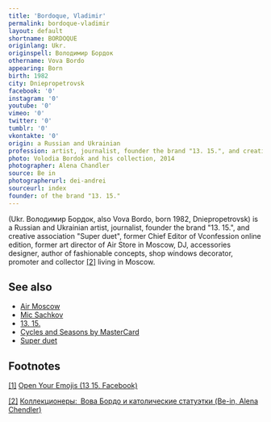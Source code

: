 ```yaml
---
title: 'Bordoque, Vladimir'
permalink: bordoque-vladimir
layout: default
shortname: BORDOQUE
originlang: Ukr.
originspell: Володимир Бордок
othername: Vova Bordo
appearing: Born
birth: 1982
city: Dniepropetrovsk
facebook: '0'
instagram: '0'
youtube: '0'
vimeo: '0'
twitter: '0'
tumblr: '0'
vkontakte: '0'
origin: a Russian and Ukrainian
profession: artist, journalist, founder the brand "13. 15.", and creative association "Super duet", former Chief Editor of Vconfession online edition, former art director of Air Store in Moscow, DJ, accessories designer, author of fashionable concepts, shop windows decorator, promoter and collector living in Moscow
photo: Volodia Bordok and his collection, 2014
photographer: Alena Chandler
source: Be in
photographerurl: dei-andrei
sourceurl: index
founder: of the brand "13. 15."
---
```

(Ukr. Володимир Бордок, also Vova Bordo, born 1982, Dniepropetrovsk) is a Russian and Ukrainian artist, journalist, founder the brand "13. 15.", and creative association "Super duet", former Chief Editor of Vconfession online edition, former art director of Air Store in Moscow, DJ, accessories designer, author of fashionable concepts, shop windows decorator, promoter and collector <span id="a2">[\[2\]](#f2)</span> living in Moscow.

## See also

+ [Air Moscow](air-moscow)
+ [Mic Sachkov](sachkov-mikhail)
+ [13. 15.](13-15)
+ [Cycles and Seasons by MasterCard](cycles-and-seasons-by-master-card)
+ [Super duet](super-duet)


## Footnotes

[[1]](#a1) <span id="f1"></span> [Open Your Emojis (13 15, Facebook)](https://www.facebook.com/permalink.php?story_fbid=1116315648392344&id=197892613567990)

[[2]](#a2) <span id="f2"></span> [Коллекционеры: Вова Бордо и католические статуэтки (Be-in, Alena Chendler)](https://www.be-in.ru/review/31739-vova-bordo-i-katolicheskie-statuetki/)
